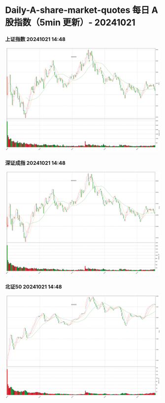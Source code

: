 
# Daily-A-share-market-quotes 每日 A 股指数（5min 更新）- 20241021

### 上证指数 20241021 14:48
![](./fig/2024/10/20241021-sh000001.png)

### 深证成指 20241021 14:48
![](./fig/2024/10/20241021-sz399001.png)

### 北证50 20241021 14:48
![](./fig/2024/10/20241021-bj899050.png)
